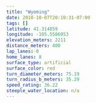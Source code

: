 ```yaml
---
title: "Wyoming"
date: 2018-10-07T20:10:31-07:00
tags: []
latitude: 41.314859
longitude: -105.5586053
elevation_meters: 2211
distance_meters: 400
lap_lanes: 8
home_lanes: 8
surface_type: artificial
surface_color: red
turn_diameter_meters: 75.19
turn_radius_b_meters: 35.29
speed_rating: 36.22
steeple_water_location: n/a
---
```


